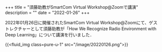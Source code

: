 +++
title = "須藤助教がSmartCom Virtual Workshop@Zoomで講演"
description = ""
date = "2022-01-26"
+++

2022年01月26日に開催されたSmartCom Virtual Workshop@Zoomにて、ゲストレクチャーとして須藤助教が「How We Recognize Radio Environment with Deep Learning」について講演を行いました．

{{<fluid_img class=pure-u-1" src="/image/20220126.png">}}

